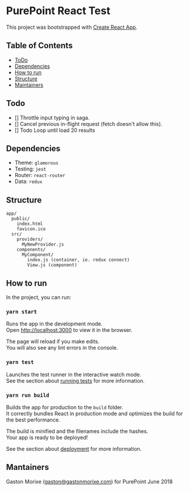 # PurePoint React Test

This project was bootstrapped with [Create React App](https://github.com/facebookincubator/create-react-app).

## Table of Contents

- [ToDo](#todo)
- [Dependencies](#dependencies)
- [How to run](#how-to-run)
- [Structure](#structure)
- [Maintainers](#mantainers)

## Todo

- [] Throttle input typing in saga.
- [] Cancel previous in-flight request (fetch doesn't allow this).
- [] Todo Loop until load 20 results

## Dependencies

- Theme: `glamorous`
- Testing: `jest`
- Router: `react-router`
- Data: `redux`

## Structure

```
app/
  public/
    index.html
    favicon.ico
  src/
    providers/
      MyNewProvider.js
    components/
      MyComponent/
        index.js (container, ie. redux connect)
        View.js (component)
```

## How to run

In the project, you can run:

### `yarn start`

Runs the app in the development mode.<br>
Open [http://localhost:3000](http://localhost:3000) to view it in the browser.

The page will reload if you make edits.<br>
You will also see any lint errors in the console.

### `yarn test`

Launches the test runner in the interactive watch mode.<br>
See the section about [running tests](#running-tests) for more information.

### `yarn run build`

Builds the app for production to the `build` folder.<br>
It correctly bundles React in production mode and optimizes the build for the best performance.

The build is minified and the filenames include the hashes.<br>
Your app is ready to be deployed!

See the section about [deployment](#deployment) for more information.

## Mantainers

Gaston Morixe (gaston@gastonmorixe.com)
for PurePoint
June 2018
